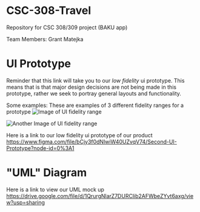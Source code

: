 # CSC-308-Travel
Repository for CSC 308/309 project (BAKU app)

Team Members: Grant Matejka

# UI Prototype

Reminder that this link will take you to our *low fidelity* ui prototype. 
This means that is that major design decisions are not being made in this prototype, rather we seek to portray general layouts and functionality.

Some examples:
These are examples of 3 different fidelity ranges for a prototype
![Image of UI fidelity range](https://mentormate.com/wp-content/uploads/2018/05/all-wireframes-1030x585.jpg)

![Another Image of UI fidelity range](https://file.mockplus.com/image/2019/10/51cb8a9a-ddd3-4cac-8fb8-d9f5db887c30.jpg
)


Here is a link to our low fidelity ui prototype of our product
https://www.figma.com/file/bCjy3f0dNlwiW40UZvqV74/Second-UI-Prototype?node-id=0%3A1

# "UML" Diagram
Here is a link to view our UML mock up
https://drive.google.com/file/d/1QrurgNlarZ7DURClib2AFWbeZYvt6axg/view?usp=sharing
